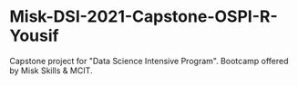 # Misk-DSI-2021-Capstone-OSPI-R-Yousif
Capstone project for "Data Science Intensive Program". Bootcamp offered by Misk Skills &amp; MCIT. 
